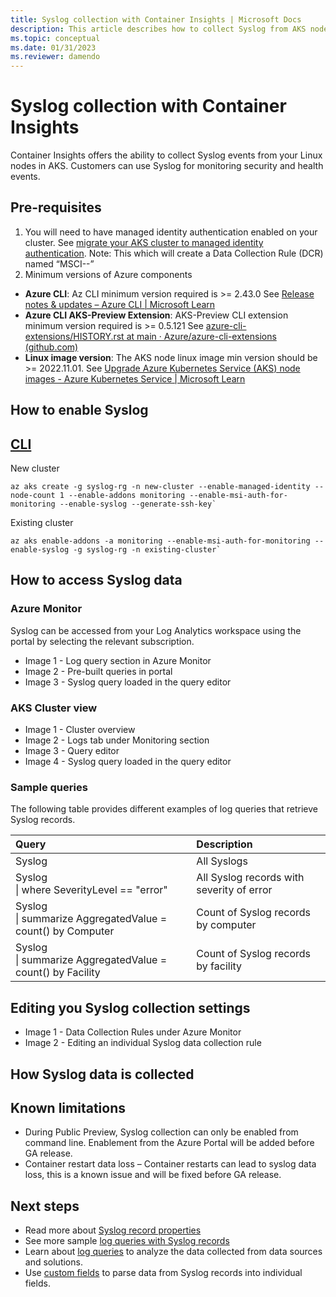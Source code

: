 ```yaml
---
title: Syslog collection with Container Insights | Microsoft Docs
description: This article describes how to collect Syslog from AKS nodes using Container insights.
ms.topic: conceptual
ms.date: 01/31/2023
ms.reviewer: damendo
---
```


# Syslog collection with Container Insights

Container Insights offers the ability to collect Syslog events from your Linux nodes in AKS. Customers can use Syslog for monitoring security and health events. 

## Pre-requisites 

1.	You will need to have managed identity authentication enabled on your cluster. See [migrate your AKS cluster to managed identity authentication](https://docs.microsoft.com/en-us/azure/azure-monitor/containers/container-insights-enable-existing-clusters?tabs=azure-cli#migrate-to-managed-identity-authentication). Note: This which will create a Data Collection Rule (DCR) named “MSCI-<WorkspaceRegion>-<ClusterName>” 
2.	Minimum versions of Azure components
  - **Azure CLI**: Az CLI minimum version required is >= 2.43.0 See [Release notes & updates – Azure CLI | Microsoft Learn](https://learn.microsoft.com/en-us/cli/azure/release-notes-azure-cli#aks-1)
  - **Azure CLI AKS-Preview Extension**: AKS-Preview CLI extension minimum version required is >= 0.5.121 See [azure-cli-extensions/HISTORY.rst at main · Azure/azure-cli-extensions (github.com)](https://github.com/Azure/azure-cli-extensions/blob/main/src/aks-preview/HISTORY.rst#05121)
  - **Linux image version**: The AKS node linux image min version should be >= 2022.11.01. See [Upgrade Azure Kubernetes Service (AKS) node images - Azure Kubernetes Service | Microsoft Learn](https://learn.microsoft.com/en-us/azure/aks/node-image-upgrade)

## How to enable Syslog
  
## [CLI](#tab/azure-cli)

New cluster

```azurecli
az aks create -g syslog-rg -n new-cluster --enable-managed-identity --node-count 1 --enable-addons monitoring --enable-msi-auth-for-monitoring --enable-syslog --generate-ssh-key`
```
  
Existing cluster

```azurecli
az aks enable-addons -a monitoring --enable-msi-auth-for-monitoring --enable-syslog -g syslog-rg -n existing-cluster`
```


## How to access Syslog data
 
### Azure Monitor 

Syslog can be accessed from your Log Analytics workspace using the portal by selecting the relevant subscription. 

* Image 1 - Log query section in Azure Monitor
* Image 2 - Pre-built queries in portal
* Image 3 - Syslog query loaded in the query editor 

### AKS Cluster view
 
* Image 1 - Cluster overview
* Image 2 - Logs tab under Monitoring section
* Image 3 - Query editor
* Image 4 - Syslog query loaded in the query editor 
  
### Sample queries
  
The following table provides different examples of log queries that retrieve Syslog records.

| Query | Description |
|:--- |:--- |
| Syslog |All Syslogs |
| Syslog </br> &#124; where SeverityLevel == "error" |All Syslog records with severity of error |
| Syslog </br> &#124; summarize AggregatedValue = count() by Computer |Count of Syslog records by computer |
| Syslog </br> &#124; summarize AggregatedValue = count() by Facility |Count of Syslog records by facility |  

## Editing you Syslog collection settings

* Image 1 - Data Collection Rules under Azure Monitor
* Image 2 - Editing an individual Syslog data collection rule 

## How Syslog data is collected

## Known limitations

- During Public Preview, Syslog collection can only be enabled from command line. Enablement from the Azure Portal will be added before GA release. 
- Container restart data loss – Container restarts can lead to syslog data loss, this is a known issue and will be fixed before GA release. 

## Next steps

- Read more about [Syslog record properties](https://docs.microsoft.com/en-us/azure/azure-monitor/agents/data-sources-syslog#syslog-record-properties)
- See more sample [log queries with Syslog records](https://docs.microsoft.com/en-us/azure/azure-monitor/agents/data-sources-syslog#log-queries-with-syslog-records)
- Learn about [log queries](https://learn.microsoft.com/en-us/azure/azure-monitor/logs/log-query-overview) to analyze the data collected from data sources and solutions.
- Use [custom fields](https://learn.microsoft.com/en-us/azure/azure-monitor/logs/custom-fields) to parse data from Syslog records into individual fields.



